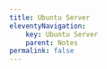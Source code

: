 ```yaml
---
title: Ubuntu Server
eleventyNavigation:
    key: Ubuntu Server
    parent: Notes
permalink: false
---
```

